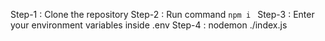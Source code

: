Step-1 : Clone the repository
Step-2 : Run command `npm i ` 
Step-3 : Enter your environment variables inside .env
Step-4 : nodemon ./index.js

